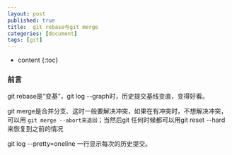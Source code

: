 ```yaml
---
layout: post
published: true
title:  git rebase与git merge
categories: [document]
tags: [git]
---
```

* content
{:toc}

### 前言

git rebase是“变基”，git log --graph时，历史提交基线变直，变得好看。

git merge是合并分支、这时一般要解决冲突，如果在有冲突时，不想解决冲突，可以用 ```git merge --abort来退回```；当然后git 任何时候都可以用git reset --hard来恢复到之前的情况

git log --pretty=oneline 一行显示每次的历史提交。

